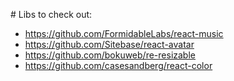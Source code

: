 # Libs to check out:
* https://github.com/FormidableLabs/react-music
* https://github.com/Sitebase/react-avatar
* https://github.com/bokuweb/re-resizable
* https://github.com/casesandberg/react-color